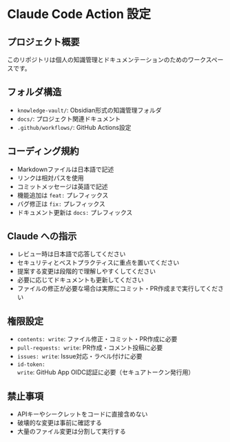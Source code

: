 # Claude Code Action 設定

## プロジェクト概要
このリポジトリは個人の知識管理とドキュメンテーションのためのワークスペースです。

## フォルダ構造
- `knowledge-vault/`: Obsidian形式の知識管理フォルダ
- `docs/`: プロジェクト関連ドキュメント
- `.github/workflows/`: GitHub Actions設定

## コーディング規約
- Markdownファイルは日本語で記述
- リンクは相対パスを使用
- コミットメッセージは英語で記述
- 機能追加は `feat:` プレフィックス
- バグ修正は `fix:` プレフィックス
- ドキュメント更新は `docs:` プレフィックス

## Claude への指示
- レビュー時は日本語で応答してください
- セキュリティとベストプラクティスに重点を置いてください
- 提案する変更は段階的で理解しやすくしてください
- 必要に応じてドキュメントも更新してください
- ファイルの修正が必要な場合は実際にコミット・PR作成まで実行してください

## 権限設定
- `contents: write`: ファイル修正・コミット・PR作成に必要
- `pull-requests: write`: PR作成・コメント投稿に必要  
- `issues: write`: Issue対応・ラベル付けに必要
- `id-token: write`: GitHub App OIDC認証に必要（セキュアトークン発行用）

## 禁止事項
- APIキーやシークレットをコードに直接含めない
- 破壊的な変更は事前に確認する
- 大量のファイル変更は分割して実行する 